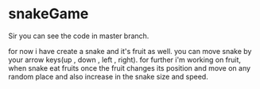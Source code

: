 # snakeGame

Sir you can see the code in master branch.

for now i have create a snake and it's fruit as well.
you can move snake by your arrow keys(up , down , left , right).
for further i'm working on fruit, when snake eat fruits once the fruit changes its position and move on any random place and also increase in the snake size and speed.
